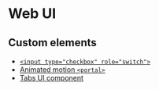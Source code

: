 # Web UI

## Custom elements

- [`<input type="checkbox" role="switch">`](customelements/input-switch)
- [Animated motion `<portal>`](customelements/portal-animation)
- [Tabs UI component](customelements/tab)
